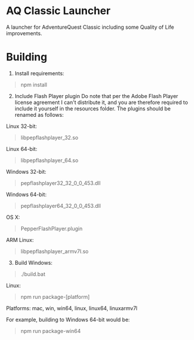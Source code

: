 # AQ Classic Launcher
A launcher for AdventureQuest Classic including some Quality of Life improvements.
# Building
1. Install requirements:
  > npm install

2. Include Flash Player plugin
  Do note that per the Adobe Flash Player license agreement I can't distribute it, and you are therefore required to include it yourself in the resources folder.
  The plugins should be renamed as follows:

  Linux 32-bit:
  > libpepflashplayer_32.so

  Linux 64-bit:
  > libpepflashplayer_64.so

  Windows 32-bit:
  > pepflashplayer32_32_0_0_453.dll

  Windows 64-bit:
  > pepflashplayer64_32_0_0_453.dll

  OS X:
  > PepperFlashPlayer.plugin

  ARM Linux:
  > libpepflashplayer_armv7l.so

3. Build
  Windows:
  > ./build.bat
  
  Linux:
  > npm run package-[platform]
  
  Platforms: mac, win, win64, linux, linux64, linuxarmv7l
  
  For example, building to Windows 64-bit would be:
  > npm run package-win64
